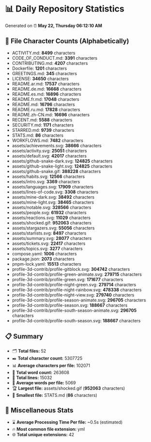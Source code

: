 # 📊 Daily Repository Statistics
Generated on ⏰ **May 22, Thursday 06:12:10 AM**

## 📂 File Character Counts (Alphabetically)
- ACTIVITY.md: **8499** characters
- CODE_OF_CONDUCT.md: **3391** characters
- CONTRIBUTING.md: **4207** characters
- Dockerfile: **1201** characters
- GREETINGS.md: **345** characters
- LICENSE: **34650** characters
- README.ar.md: **17537** characters
- README.de.md: **16668** characters
- README.es.md: **16896** characters
- README.fr.md: **17048** characters
- README.md: **16796** characters
- README.ru.md: **17828** characters
- README.zh-CN.md: **16696** characters
- RECENT.md: **5588** characters
- SECURITY.md: **1171** characters
- STARRED.md: **9739** characters
- STATS.md: **86** characters
- WORKFLOWS.md: **7482** characters
- assets/achievements.svg: **38666** characters
- assets/activity.svg: **25051** characters
- assets/default.svg: **42017** characters
- assets/github-snake-dark.svg: **124825** characters
- assets/github-snake-light.svg: **124825** characters
- assets/github-snake.gif: **388228** characters
- assets/habits.svg: **12566** characters
- assets/intro.svg: **3369** characters
- assets/languages.svg: **17909** characters
- assets/lines-of-code.svg: **3308** characters
- assets/mine-dark.svg: **38492** characters
- assets/mine-light.svg: **38465** characters
- assets/notable.svg: **328566** characters
- assets/people.svg: **61932** characters
- assets/reactions.svg: **11029** characters
- assets/shocked.gif: **952063** characters
- assets/stargazers.svg: **55056** characters
- assets/starlists.svg: **8497** characters
- assets/summary.svg: **28077** characters
- assets/tickets.svg: **22417** characters
- assets/topics.svg: **3277** characters
- compose.yaml: **1006** characters
- package.json: **2073** characters
- pnpm-lock.yaml: **15513** characters
- profile-3d-contrib/profile-gitblock.svg: **304742** characters
- profile-3d-contrib/profile-green-animate.svg: **279715** characters
- profile-3d-contrib/profile-green.svg: **171677** characters
- profile-3d-contrib/profile-night-green.svg: **279714** characters
- profile-3d-contrib/profile-night-rainbow.svg: **478338** characters
- profile-3d-contrib/profile-night-view.svg: **279740** characters
- profile-3d-contrib/profile-season-animate.svg: **296705** characters
- profile-3d-contrib/profile-season.svg: **188667** characters
- profile-3d-contrib/profile-south-season-animate.svg: **296705** characters
- profile-3d-contrib/profile-south-season.svg: **188667** characters

## 📋 Summary
- 🗂️ **Total files:** 52
- ✒️ **Total character count:** 5307725
- 📊 **Average characters per file:** 102071
- 📝 **Total word count:** 263608
- 🧾 **Total lines:** 15032
- 📐 **Average words per file:** 5069
- 🏆 **Largest file:** assets/shocked.gif (**952063** characters)
- 🥉 **Smallest file:** STATS.md (**86** characters)

## 🌟 Miscellaneous Stats
- ⌛ **Average Processing Time Per file:** ~0.5s (estimated)
- 🔥 **Most common file extension:** yml
- 🌐 **Total unique extensions:** 42
